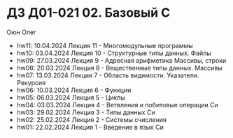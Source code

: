 # ДЗ Д01-021 02. Базовый С

Оюн Олег

- hw11: 10.04.2024 Лекция 11 - Многомодульные программы
- hw10: 03.04.2024 Лекция 10 - Структурные типы данных. Файлы
- hw09: 27.03.2024 Лекция 9 - Адресная арифметика Массивы, строки
- hw08: 20.03.2024 Лекция 8 - Вещественные типы данных. Массивы
- hw07: 13.03.2024 Лекция 7 - Область видимости. Указатели. Рекурсия
- hw06: 10.03.2024 Лекция 6 - Функции
- hw05: 06.03.2024 Лекция 5 - Циклы
- hw04: 03.03.2024 Лекция 4 - Ветвления и побитовые операции Си
- hw03: 29.02.2024 Лекция 3 - Типы данных Си
- hw02: 25.02.2024 Лекция 2 - Системы счисления
- hw01: 22.02.2024 Лекция 1 - Введение в язык Си
